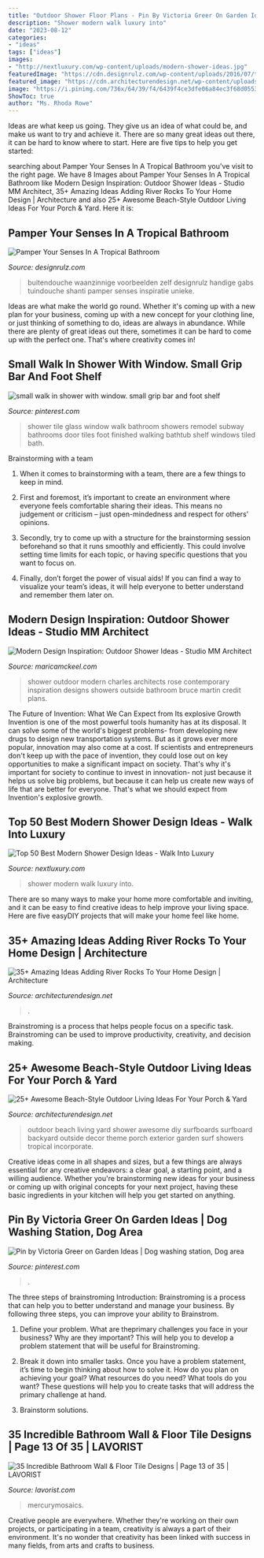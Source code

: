 ```yaml
---
title: "Outdoor Shower Floor Plans - Pin By Victoria Greer On Garden Ideas"
description: "Shower modern walk luxury into"
date: "2023-08-12"
categories:
- "ideas"
tags: ["ideas"]
images:
- "http://nextluxury.com/wp-content/uploads/modern-shower-ideas.jpg"
featuredImage: "https://cdn.designrulz.com/wp-content/uploads/2016/07/tropical-bathroom-designrulz-6.jpg"
featured_image: "https://cdn.architecturendesign.net/wp-content/uploads/2015/06/AD-Add-River-Rocks-To-Home-10.jpg"
image: "https://i.pinimg.com/736x/64/39/f4/6439f4ce3dfe06a84ec3f68d0553c769--bathtub-with-shower-shower-heads.jpg?b=t"
ShowToc: true
author: "Ms. Rhoda Rowe"
---
```



Ideas are what keep us going. They give us an idea of what could be, and make us want to try and achieve it. There are so many great ideas out there, it can be hard to know where to start. Here are five tips to help you get started: 

	

		
searching about Pamper Your Senses In A Tropical Bathroom you've visit to the right page. We have 8 Images about Pamper Your Senses In A Tropical Bathroom like Modern Design Inspiration: Outdoor Shower Ideas - Studio MM Architect, 35+ Amazing Ideas Adding River Rocks To Your Home Design | Architecture and also 25+ Awesome Beach-Style Outdoor Living Ideas For Your Porch &amp; Yard. Here it is:
		
    
## Pamper Your Senses In A Tropical Bathroom

<img loading=lazy src="https://cdn.designrulz.com/wp-content/uploads/2016/07/tropical-bathroom-designrulz-6.jpg" onerror="this.onerror=null;this.src='https://tse4.mm.bing.net/th?id=OIP.QVfyqLScPHozCMrzdsJc5wHaLH&amp;pid=15.1';" alt="Pamper Your Senses In A Tropical Bathroom">

_Source: designrulz.com_

>buitendouche waanzinnige voorbeelden zelf designrulz handige gabs tuindouche shanti pamper senses inspiratie unieke. 

	

Ideas are what make the world go round. Whether it's coming up with a new plan for your business, coming up with a new concept for your clothing line, or just thinking of something to do, ideas are always in abundance. While there are plenty of great ideas out there, sometimes it can be hard to come up with the perfect one. That's where creativity comes in!

    
## Small Walk In Shower With Window. Small Grip Bar And Foot Shelf

<img loading=lazy src="https://i.pinimg.com/736x/64/39/f4/6439f4ce3dfe06a84ec3f68d0553c769--bathtub-with-shower-shower-heads.jpg?b=t" onerror="this.onerror=null;this.src='https://tse1.mm.bing.net/th?id=OIP.kaNYav7_vmSFDEWm_SZKgQHaJ3&amp;pid=15.1';" alt="small walk in shower with window. small grip bar and foot shelf">

_Source: pinterest.com_

>shower tile glass window walk bathroom showers remodel subway bathrooms door tiles foot finished walking bathtub shelf windows tiled bath. 

	

Brainstorming with a team
1. When it comes to brainstorming with a team, there are a few things to keep in mind.
2. First and foremost, it’s important to create an environment where everyone feels comfortable sharing their ideas. This means no judgement or criticism – just open-mindedness and respect for others’ opinions.

3. Secondly, try to come up with a structure for the brainstorming session beforehand so that it runs smoothly and efficiently. This could involve setting time limits for each topic, or having specific questions that you want to focus on.

4. Finally, don’t forget the power of visual aids! If you can find a way to visualize your team’s ideas, it will help everyone to better understand and remember them later on.

    
## Modern Design Inspiration: Outdoor Shower Ideas - Studio MM Architect

<img loading=lazy src="http://maricamckeel.com/wp-content/uploads/2014/06/contemporary-patio.jpg" onerror="this.onerror=null;this.src='https://tse1.mm.bing.net/th?id=OIP.aAWsklYlVPV8Ed8yFWdvjAHaJ3&amp;pid=15.1';" alt="Modern Design Inspiration: Outdoor Shower Ideas - Studio MM Architect">

_Source: maricamckeel.com_

>shower outdoor modern charles architects rose contemporary inspiration designs showers outside bathroom bruce martin credit plans. 

	

The Future of Invention: What We Can Expect from Its explosive Growth
Invention is one of the most powerful tools humanity has at its disposal. It can solve some of the world's biggest problems- from developing new drugs to design new transportation systems. But as it grows ever more popular, innovation may also come at a cost. If scientists and entrepreneurs don't keep up with the pace of invention, they could lose out on key opportunities to make a significant impact on society.
That's why it's important for society to continue to invest in innovation- not just because it helps us solve big problems, but because it can help us create new ways of life that are better for everyone. That's what we should expect from Invention's explosive growth.

    
## Top 50 Best Modern Shower Design Ideas - Walk Into Luxury

<img loading=lazy src="http://nextluxury.com/wp-content/uploads/modern-shower-ideas.jpg" onerror="this.onerror=null;this.src='https://tse2.mm.bing.net/th?id=OIP.GV3ybhl0wa2Yft2yXy7kpAAAAA&amp;pid=15.1';" alt="Top 50 Best Modern Shower Design Ideas - Walk Into Luxury">

_Source: nextluxury.com_

>shower modern walk luxury into. 

	

There are so many ways to make your home more comfortable and inviting, and it can be easy to find creative ideas to help improve your living space. Here are five easyDIY projects that will make your home feel like home.

    
## 35+ Amazing Ideas Adding River Rocks To Your Home Design | Architecture

<img loading=lazy src="https://cdn.architecturendesign.net/wp-content/uploads/2015/06/AD-Add-River-Rocks-To-Home-10.jpg" onerror="this.onerror=null;this.src='https://tse2.mm.bing.net/th?id=OIP.u7zGmMV2RFPGw00LEMrEIAHaLE&amp;pid=15.1';" alt="35+ Amazing Ideas Adding River Rocks To Your Home Design | Architecture">

_Source: architecturendesign.net_

>. 

	

Brainstroming is a process that helps people focus on a specific task. Brainstroming can be used to improve productivity, creativity, and decision making.

    
## 25+ Awesome Beach-Style Outdoor Living Ideas For Your Porch &amp; Yard

<img loading=lazy src="http://cdn.architecturendesign.net/wp-content/uploads/2015/07/AD-Beach-Style-Outdoor-Living-Ideas-17.jpg" onerror="this.onerror=null;this.src='https://tse2.mm.bing.net/th?id=OIP.f4KXxdrTKzKC686p1PpgbAHaJ4&amp;pid=15.1';" alt="25+ Awesome Beach-Style Outdoor Living Ideas For Your Porch &amp; Yard">

_Source: architecturendesign.net_

>outdoor beach living yard shower awesome diy surfboards surfboard backyard outside decor theme porch exterior garden surf showers tropical incorporate. 

	

Creative ideas come in all shapes and sizes, but a few things are always essential for any creative endeavors: a clear goal, a starting point, and a willing audience. Whether you're brainstorming new ideas for your business or coming up with original concepts for your next project, having these basic ingredients in your kitchen will help you get started on anything.

    
## Pin By Victoria Greer On Garden Ideas | Dog Washing Station, Dog Area

<img loading=lazy src="https://i.pinimg.com/736x/20/84/0d/20840ddf9840e432e524db2f0af45707--dog-shower-dogs-and-kids.jpg" onerror="this.onerror=null;this.src='https://tse3.mm.bing.net/th?id=OIP.J3Lpd0lAbQ14qiWtHPE28AHaNK&amp;pid=15.1';" alt="Pin by Victoria Greer on Garden Ideas | Dog washing station, Dog area">

_Source: pinterest.com_

>. 

	

The three steps of brainstroming
Introduction:
Brainstroming is a process that can help you to better understand and manage your business. By following three steps, you can improve your ability to Brainstrom.

1. Define your problem. What are theprimary challenges you face in your business? Why are they important? This will help you to develop a problem statement that will be useful for Brainstroming.

2. Break it down into smaller tasks. Once you have a problem statement, it’s time to begin thinking about how to solve it. How do you plan on achieving your goal? What resources do you need? What tools do you want? These questions will help you to create tasks that will address the primary challenge at hand.

3. Brainstorm solutions.

    
## 35 Incredible Bathroom Wall &amp; Floor Tile Designs | Page 13 Of 35 | LAVORIST

<img loading=lazy src="https://lavorist.com/wp-content/uploads/2019/09/Bathroom-tiles-floor-wall-modern-ideas-white-moroccan-vintage-13.jpg" onerror="this.onerror=null;this.src='https://tse4.mm.bing.net/th?id=OIP.2PRKM7NtyIsbQsHIhhtplgHaLT&amp;pid=15.1';" alt="35 Incredible Bathroom Wall &amp; Floor Tile Designs | Page 13 of 35 | LAVORIST">

_Source: lavorist.com_

>mercurymosaics. 

	

Creative people are everywhere. Whether they're working on their own projects, or participating in a team, creativity is always a part of their environment. It's no wonder that creativity has been linked with success in many fields, from arts and crafts to business.

